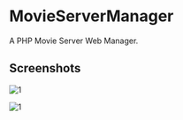 # MovieServerManager
A PHP Movie Server Web Manager.


## Screenshots
![1](raw/master/screenshots/1.png)

![1](raw/master/screenshots/2.png)
